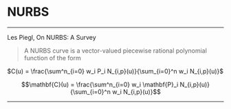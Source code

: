# NURBS

---

Les Piegl, On NURBS: A Survey

> A NURBS curve is a vector-valued piecewise rational polynomial function of the form

$C(u) = \frac{\sum^n_{i=0} w_i P_i N_{i,p}(u)}{\sum_{i=0}^n w_i N_{i,p}(u)}$

$$\mathbf{C}(u) = \frac{\sum^n_{i=0} w_i \mathbf{P}_i N_{i,p}(u)}{\sum_{i=0}^n w_i N_{i,p}(u)}$$


---
